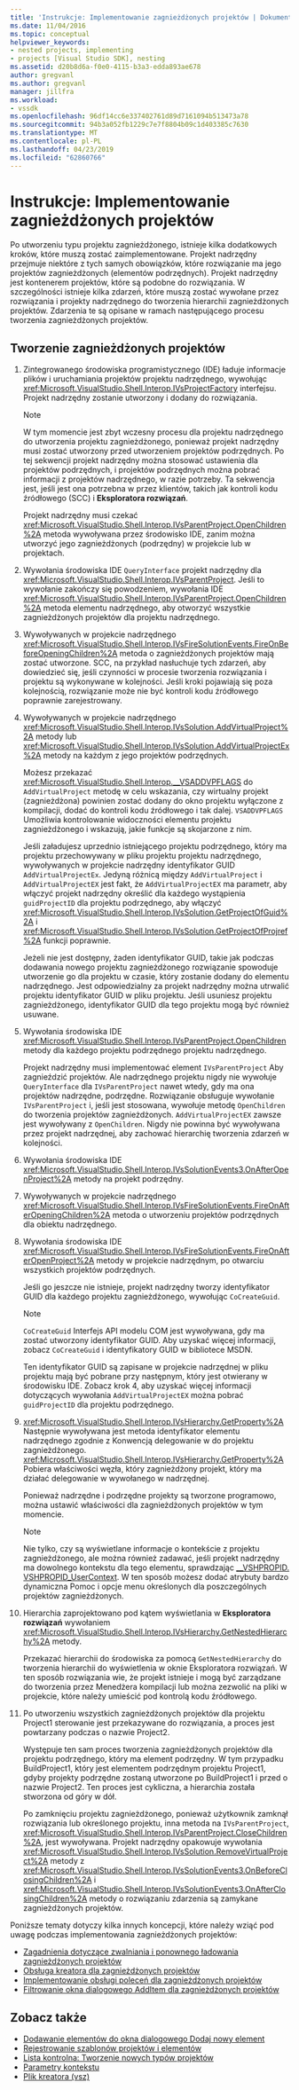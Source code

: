 ```yaml
---
title: 'Instrukcje: Implementowanie zagnieżdżonych projektów | Dokumentacja firmy Microsoft'
ms.date: 11/04/2016
ms.topic: conceptual
helpviewer_keywords:
- nested projects, implementing
- projects [Visual Studio SDK], nesting
ms.assetid: d20b8d6a-f0e0-4115-b3a3-edda893ae678
author: gregvanl
ms.author: gregvanl
manager: jillfra
ms.workload:
- vssdk
ms.openlocfilehash: 96df14cc6e337402761d89d7161094b513473a78
ms.sourcegitcommit: 94b3a052fb1229c7e7f8804b09c1d403385c7630
ms.translationtype: MT
ms.contentlocale: pl-PL
ms.lasthandoff: 04/23/2019
ms.locfileid: "62860766"
---
```

# <a name="how-to-implement-nested-projects"></a>Instrukcje: Implementowanie zagnieżdżonych projektów

Po utworzeniu typu projektu zagnieżdżonego, istnieje kilka dodatkowych kroków, które muszą zostać zaimplementowane. Projekt nadrzędny przejmuje niektóre z tych samych obowiązków, które rozwiązanie ma jego projektów zagnieżdżonych (elementów podrzędnych). Projekt nadrzędny jest kontenerem projektów, które są podobne do rozwiązania. W szczególności istnieje kilka zdarzeń, które muszą zostać wywołane przez rozwiązania i projekty nadrzędnego do tworzenia hierarchii zagnieżdżonych projektów. Zdarzenia te są opisane w ramach następującego procesu tworzenia zagnieżdżonych projektów.

## <a name="create-nested-projects"></a>Tworzenie zagnieżdżonych projektów

1. Zintegrowanego środowiska programistycznego (IDE) ładuje informacje plików i uruchamiania projektów projektu nadrzędnego, wywołując <xref:Microsoft.VisualStudio.Shell.Interop.IVsProjectFactory> interfejsu. Projekt nadrzędny zostanie utworzony i dodany do rozwiązania.

    > [!NOTE]
    > W tym momencie jest zbyt wczesny procesu dla projektu nadrzędnego do utworzenia projektu zagnieżdżonego, ponieważ projekt nadrzędny musi zostać utworzony przed utworzeniem projektów podrzędnych. Po tej sekwencji projekt nadrzędny można stosować ustawienia dla projektów podrzędnych, i projektów podrzędnych można pobrać informacji z projektów nadrzędnego, w razie potrzeby. Ta sekwencja jest, jeśli jest ona potrzebna w przez klientów, takich jak kontroli kodu źródłowego (SCC) i **Eksploratora rozwiązań**.

     Projekt nadrzędny musi czekać <xref:Microsoft.VisualStudio.Shell.Interop.IVsParentProject.OpenChildren%2A> metoda wywoływana przez środowisko IDE, zanim można utworzyć jego zagnieżdżonych (podrzędny) w projekcie lub w projektach.

2. Wywołania środowiska IDE `QueryInterface` projekt nadrzędny dla <xref:Microsoft.VisualStudio.Shell.Interop.IVsParentProject>. Jeśli to wywołanie zakończy się powodzeniem, wywołania IDE <xref:Microsoft.VisualStudio.Shell.Interop.IVsParentProject.OpenChildren%2A> metoda elementu nadrzędnego, aby otworzyć wszystkie zagnieżdżonych projektów dla projektu nadrzędnego.

3. Wywoływanych w projekcie nadrzędnego <xref:Microsoft.VisualStudio.Shell.Interop.IVsFireSolutionEvents.FireOnBeforeOpeningChildren%2A> metoda o zagnieżdżonych projektów mają zostać utworzone. SCC, na przykład nasłuchuje tych zdarzeń, aby dowiedzieć się, jeśli czynności w procesie tworzenia rozwiązania i projektu są wykonywane w kolejności. Jeśli kroki pojawiają się poza kolejnością, rozwiązanie może nie być kontroli kodu źródłowego poprawnie zarejestrowany.

4. Wywoływanych w projekcie nadrzędnego <xref:Microsoft.VisualStudio.Shell.Interop.IVsSolution.AddVirtualProject%2A> metody lub <xref:Microsoft.VisualStudio.Shell.Interop.IVsSolution.AddVirtualProjectEx%2A> metody na każdym z jego projektów podrzędnych.

     Możesz przekazać <xref:Microsoft.VisualStudio.Shell.Interop.__VSADDVPFLAGS> do `AddVirtualProject` metodę w celu wskazania, czy wirtualny projekt (zagnieżdżona) powinien zostać dodany do okno projektu wyłączone z kompilacji, dodać do kontroli kodu źródłowego i tak dalej. `VSADDVPFLAGS` Umożliwia kontrolowanie widoczności elementu projektu zagnieżdżonego i wskazują, jakie funkcje są skojarzone z nim.

     Jeśli załadujesz uprzednio istniejącego projektu podrzędnego, który ma projektu przechowywany w pliku projektu projektu nadrzędnego, wywoływanych w projekcie nadrzędny identyfikator GUID `AddVirtualProjectEx`. Jedyną różnicą między `AddVirtualProject` i `AddVirtualProjectEX` jest fakt, że `AddVirtualProjectEX` ma parametr, aby włączyć projekt nadrzędny określić dla każdego wystąpienia `guidProjectID` dla projektu podrzędnego, aby włączyć <xref:Microsoft.VisualStudio.Shell.Interop.IVsSolution.GetProjectOfGuid%2A> i <xref:Microsoft.VisualStudio.Shell.Interop.IVsSolution.GetProjectOfProjref%2A> funkcji poprawnie.

     Jeżeli nie jest dostępny, żaden identyfikator GUID, takie jak podczas dodawania nowego projektu zagnieżdżonego rozwiązanie spowoduje utworzenie go dla projektu w czasie, który zostanie dodany do elementu nadrzędnego. Jest odpowiedzialny za projekt nadrzędny można utrwalić projektu identyfikator GUID w pliku projektu. Jeśli usuniesz projektu zagnieżdżonego, identyfikator GUID dla tego projektu mogą być również usuwane.

5. Wywołania środowiska IDE <xref:Microsoft.VisualStudio.Shell.Interop.IVsParentProject.OpenChildren> metody dla każdego projektu podrzędnego projektu nadrzędnego.

     Projekt nadrzędny musi implementować element `IVsParentProject` Aby zagnieździć projektów. Ale nadrzędnego projektu nigdy nie wywołuje `QueryInterface` dla `IVsParentProject` nawet wtedy, gdy ma ona projektów nadrzędne, podrzędne. Rozwiązanie obsługuje wywołanie `IVsParentProject` i, jeśli jest stosowana, wywołuje metodę `OpenChildren` do tworzenia projektów zagnieżdżonych. `AddVirtualProjectEX` zawsze jest wywoływany z `OpenChildren`. Nigdy nie powinna być wywoływana przez projekt nadrzędnej, aby zachować hierarchię tworzenia zdarzeń w kolejności.

6. Wywołania środowiska IDE <xref:Microsoft.VisualStudio.Shell.Interop.IVsSolutionEvents3.OnAfterOpenProject%2A> metody na projekt podrzędny.

7. Wywoływanych w projekcie nadrzędnego <xref:Microsoft.VisualStudio.Shell.Interop.IVsFireSolutionEvents.FireOnAfterOpeningChildren%2A> metoda o utworzeniu projektów podrzędnych dla obiektu nadrzędnego.

8. Wywołania środowiska IDE <xref:Microsoft.VisualStudio.Shell.Interop.IVsFireSolutionEvents.FireOnAfterOpenProject%2A> metody w projekcie nadrzędnym, po otwarciu wszystkich projektów podrzędnych.

     Jeśli go jeszcze nie istnieje, projekt nadrzędny tworzy identyfikator GUID dla każdego projektu zagnieżdżonego, wywołując `CoCreateGuid`.

    > [!NOTE]
    > `CoCreateGuid` Interfejs API modelu COM jest wywoływana, gdy ma zostać utworzony identyfikator GUID. Aby uzyskać więcej informacji, zobacz `CoCreateGuid` i identyfikatory GUID w bibliotece MSDN.

     Ten identyfikator GUID są zapisane w projekcie nadrzędnej w pliku projektu mają być pobrane przy następnym, który jest otwierany w środowisku IDE. Zobacz krok 4, aby uzyskać więcej informacji dotyczących wywołania `AddVirtualProjectEX` można pobrać `guidProjectID` dla projektu podrzędnego.

9. <xref:Microsoft.VisualStudio.Shell.Interop.IVsHierarchy.GetProperty%2A> Następnie wywoływana jest metoda identyfikator elementu nadrzędnego zgodnie z Konwencją delegowanie w do projektu zagnieżdżonego. <xref:Microsoft.VisualStudio.Shell.Interop.IVsHierarchy.GetProperty%2A> Pobiera właściwości węzła, który zagnieżdżony projekt, który ma działać delegowanie w wywołanego w nadrzędnej.

     Ponieważ nadrzędne i podrzędne projekty są tworzone programowo, można ustawić właściwości dla zagnieżdżonych projektów w tym momencie.

    > [!NOTE]
    > Nie tylko, czy są wyświetlane informacje o kontekście z projektu zagnieżdżonego, ale można również zadawać, jeśli projekt nadrzędny ma dowolnego kontekstu dla tego elementu, sprawdzając [__VSHPROPID. VSHPROPID_UserContext](<xref:Microsoft.VisualStudio.Shell.Interop.__VSHPROPID.VSHPROPID_UserContext>). W ten sposób możesz dodać atrybuty bardzo dynamiczna Pomoc i opcje menu określonych dla poszczególnych projektów zagnieżdżonych.

10. Hierarchia zaprojektowano pod kątem wyświetlania w **Eksploratora rozwiązań** wywołaniem <xref:Microsoft.VisualStudio.Shell.Interop.IVsHierarchy.GetNestedHierarchy%2A> metody.

     Przekazać hierarchii do środowiska za pomocą `GetNestedHierarchy` do tworzenia hierarchii do wyświetlenia w oknie Eksploratora rozwiązań. W ten sposób rozwiązania wie, że projekt istnieje i mogą być zarządzane do tworzenia przez Menedżera kompilacji lub można zezwolić na pliki w projekcie, które należy umieścić pod kontrolą kodu źródłowego.

11. Po utworzeniu wszystkich zagnieżdżonych projektów dla projektu Project1 sterowanie jest przekazywane do rozwiązania, a proces jest powtarzany podczas o nazwie Project2.

     Występuje ten sam proces tworzenia zagnieżdżonych projektów dla projektu podrzędnego, który ma element podrzędny. W tym przypadku BuildProject1, który jest elementem podrzędnym projektu Project1, gdyby projekty podrzędne zostaną utworzone po BuildProject1 i przed o nazwie Project2. Ten proces jest cykliczna, a hierarchia została stworzona od góry w dół.

     Po zamknięciu projektu zagnieżdżonego, ponieważ użytkownik zamknął rozwiązania lub określonego projektu, inna metoda na `IVsParentProject`, <xref:Microsoft.VisualStudio.Shell.Interop.IVsParentProject.CloseChildren%2A>, jest wywoływana. Projekt nadrzędny opakowuje wywołania <xref:Microsoft.VisualStudio.Shell.Interop.IVsSolution.RemoveVirtualProject%2A> metody z <xref:Microsoft.VisualStudio.Shell.Interop.IVsSolutionEvents3.OnBeforeClosingChildren%2A> i <xref:Microsoft.VisualStudio.Shell.Interop.IVsSolutionEvents3.OnAfterClosingChildren%2A> metody o rozwiązaniu zdarzenia są zamykane zagnieżdżonych projektów.

Poniższe tematy dotyczy kilka innych koncepcji, które należy wziąć pod uwagę podczas implementowania zagnieżdżonych projektów:

- [Zagadnienia dotyczące zwalniania i ponownego ładowania zagnieżdżonych projektów](../../extensibility/internals/considerations-for-unloading-and-reloading-nested-projects.md)
- [Obsługa kreatora dla zagnieżdżonych projektów](../../extensibility/internals/wizard-support-for-nested-projects.md)
- [Implementowanie obsługi poleceń dla zagnieżdżonych projektów](../../extensibility/internals/implementing-command-handling-for-nested-projects.md)
- [Filtrowanie okna dialogowego AddItem dla zagnieżdżonych projektów](../../extensibility/internals/filtering-the-additem-dialog-box-for-nested-projects.md)

## <a name="see-also"></a>Zobacz także

- [Dodawanie elementów do okna dialogowego Dodaj nowy element](../../extensibility/internals/adding-items-to-the-add-new-item-dialog-boxes.md)
- [Rejestrowanie szablonów projektów i elementów](../../extensibility/internals/registering-project-and-item-templates.md)
- [Lista kontrolna: Tworzenie nowych typów projektów](../../extensibility/internals/checklist-creating-new-project-types.md)
- [Parametry kontekstu](../../extensibility/internals/context-parameters.md)
- [Plik kreatora (vsz)](../../extensibility/internals/wizard-dot-vsz-file.md)